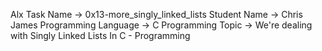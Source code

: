 Alx Task Name -> 0x13-more_singly_linked_lists
Student Name -> Chris James
Programming Language -> C Programming
Topic -> We're dealing with Singly Linked Lists In C - Programming
